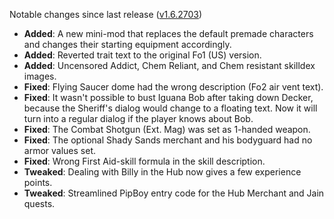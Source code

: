 Notable changes since last release ([v1.6.2703](https://github.com/rotators/Fo1in2/releases/tag/v1.6.2703))

- **Added**: A new mini-mod that replaces the default premade characters and changes their starting equipment accordingly.
- **Added**: Reverted trait text to the original Fo1 (US) version.
- **Added**: Uncensored Addict, Chem Reliant, and Chem resistant skilldex images.
- **Fixed**: Flying Saucer dome had the wrong description (Fo2 air vent text).
- **Fixed**: It wasn't possible to bust Iguana Bob after taking down Decker, because the Sheriff's dialog would change to a floating text. Now it will turn into a regular dialog if the player knows about Bob.
- **Fixed**: The Combat Shotgun (Ext. Mag) was set as 1-handed weapon.
- **Fixed**: The optional Shady Sands merchant and his bodyguard had no armor values set.
- **Fixed**: Wrong First Aid-skill formula in the skill description.
- **Tweaked**: Dealing with Billy in the Hub now gives a few experience points.
- **Tweaked**: Streamlined PipBoy entry code for the Hub Merchant and Jain quests.

